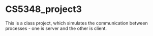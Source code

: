 # CS5348_project3
This is a class project, which simulates the communication between processes - one is server and the other is client.
